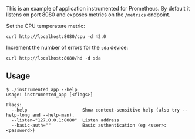 This is an example of application instrumented for Prometheus. By default it
listens on port 8080 and exposes metrics on the `/metrics` endpoint.

Set the CPU temperature metric:

```
curl http://localhost:8080/cpu -d 42.0
```

Increment the number of errors for the `sda` device:

```
curl http://localhost:8080/hd -d sda
```

## Usage

```
$ ./instrumented_app --help
usage: instrumented_app [<flags>]

Flags:
  --help                     Show context-sensitive help (also try --help-long and --help-man).
  --listen="127.0.0.1:8080"  Listen address
  --basic-auth=""            Basic authentication (eg <user>:<password>)

```

